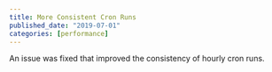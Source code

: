 ```yaml
---
title: More Consistent Cron Runs
published_date: "2019-07-01"
categories: [performance]
---
```

An issue was fixed that improved the consistency of hourly cron runs.
